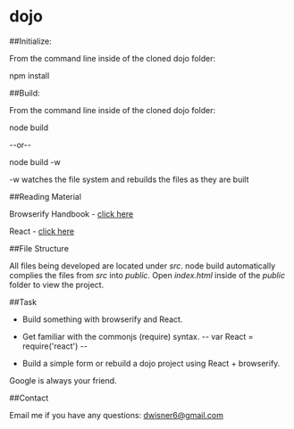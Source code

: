 dojo
====

##Initialize: 

From the command line inside of the cloned dojo folder:

npm install

##Build:

From the command line inside of the cloned dojo folder:


node build 

--or-- 

node build -w 

-w watches the file system and rebuilds the files as they are built

##Reading Material

Browserify Handbook - [click here](https://github.com/substack/browserify-handbook)

React - [click here](https://facebook.github.io/react/)

##File Structure

All files being developed are located under *src*. node build automatically complies the files from *src* into *public*. Open *index.html* inside of the *public* folder to view the project. 

##Task

* Build something with browserify and React. 

* Get familiar with  the commonjs (require) syntax. -- var React = require('react') -- 

* Build a simple form or rebuild a dojo project using React + browserify. 

Google is always your friend. 

##Contact

Email me if you have any questions: dwisner6@gmail.com
